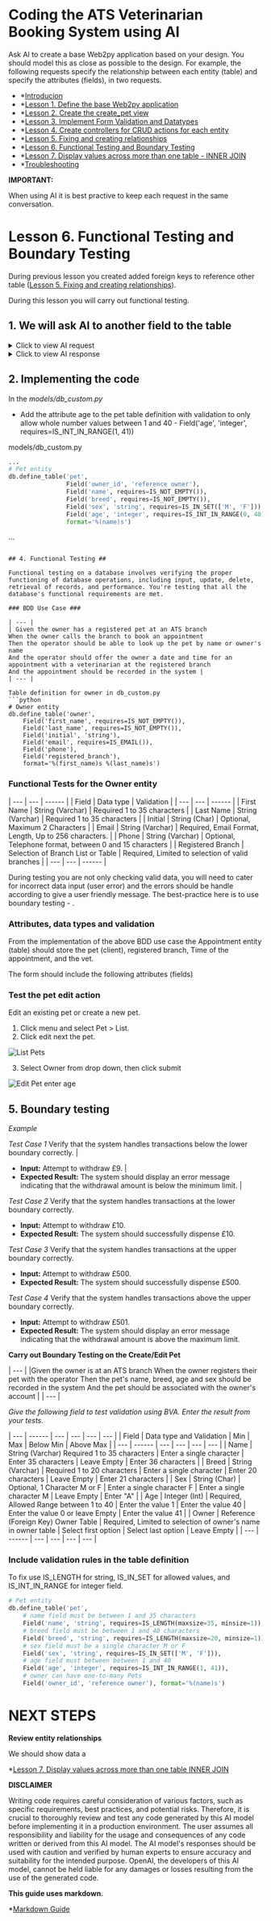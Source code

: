 # Coding the ATS Veterinarian Booking System using AI

Ask AI to create a base Web2py application based on your design. You should model this as close as possible to the design. For example, the following requests specify the relationship between each entity (table) and specify the attributes (fields), in two requests.

- *[Introducion](README.md)
- *[Lesson 1. Define the base Web2py application](LESSON_1.md)
- *[Lesson 2. Create the create_pet view](LESSON_2.md)
- *[Lesson 3. Implement Form Validation and Datatypes](LESSON_3.md)
- *[Lesson 4. Create controllers for CRUD actions for each entity](LESSON_4.md)
- *[Lesson 5. Fixing and creating relationships](LESSON_5.md)
- *[Lesson 6. Functional Testing and Boundary Testing](LESSON_6.md)
- *[Lesson 7. Display values across more than one table - INNER JOIN](LESSON_7.md)
- *[Troubleshooting](TROUBLESHOOTING.md)

**IMPORTANT:**

When using AI it is best practive to keep each request in the same conversation.

# Lesson 6. Functional Testing and Boundary Testing #

During previous lesson you created added foreign keys to reference other table ([Lesson 5. Fixing and creating relationships](LESSON_5.md)).

During this lesson you will carry out functional testing.

## 1. We will ask AI to another field to the table ##

<details>
    <summary>Click to view AI request</summary>

Add age column to pet table

</details>

<details>
    <summary>Click to view AI response</summary>

To add an "age" column to the "pet" table, you can modify the code as follows:

models/db.py
```python
db.define_table('pet',
                Field('owner_id', 'reference owner'),
                Field('name', requires=IS_NOT_EMPTY()),
                Field('breed', requires=IS_NOT_EMPTY()),
                Field('sex', 'string', requires=IS_IN_SET(['M', 'F'])),
                Field('age', 'integer', requires=IS_INT_IN_RANGE(0, 100)),
                format='%(name)s')
```

In the updated code, a new field named "age" of type integer has been added to the "pet" table. The IS_INT_IN_RANGE(0, 100) constraint ensures that the age is within the range of 0 to 100.

Remember to update the respective views and forms that interact with the "pet" table to include the age field.

</details>

## 2. Implementing the code ##

In the *models/db_custom.py*
- Add the attribute age to the pet table definition with validation to only allow whole number values between 1 and 40 - Field('age', 'integer', requires=IS_INT_IN_RANGE(1, 41))

models/db_custom.py
```python
...
# Pet entity
db.define_table('pet',
                Field('owner_id', 'reference owner'),
                Field('name', requires=IS_NOT_EMPTY()),
                Field('breed', requires=IS_NOT_EMPTY()),
                Field('sex', 'string', requires=IS_IN_SET(['M', 'F'])),
                Field('age', 'integer', requires=IS_INT_IN_RANGE(0, 40)),
                format='%(name)s')
```
...
```

## 4. Functional Testing ##

Functional testing on a database involves verifying the proper functioning of database operations, including input, update, delete, retrieval of records, and performance. You're testing that all the database's functional requirements are met. 

### BDD Use Case ###

| --- |
| Given the owner has a registered pet at an ATS branch 
When the owner calls the branch to book an appointment 
Then the operator should be able to look up the pet by name or owner's name 
And the operator should offer the owner a date and time for an appointment with a veterinarian at the registered branch 
And the appointment should be recorded in the system |
| --- |

Table definition for owner in db_custom.py 
```python
# Owner entity 
db.define_table('owner', 
    Field('first_name', requires=IS_NOT_EMPTY()), 
    Field('last_name', requires=IS_NOT_EMPTY()), 
    Field('initial', 'string'), 
    Field('email', requires=IS_EMAIL()), 
    Field('phone'), 
    Field('registered_branch'), 
    format='%(first_name)s %(last_name)s') 
```

### Functional Tests for the Owner entity ###

| --- | --- | ------  | 
| Field | Data type | Validation | 
| --- | --- | ------  | 
| First Name | String (Varchar) | Required 1 to 35 characters |
| Last Name | String (Varchar) | Required 1 to 35 characters | 
| Initial | String (Char) | Optional, Maximum 2 Characters  | 
| Email | String (Varchar)  | Required, Email Format, Length, Up to 256 characters. | 
| Phone | String (Varchar) | Optional, Telephone format, between 0 and 15 characters | 
| Registered Branch | Selection of Branch List or Table | Required, Limited to selection of valid branches |
| --- | --- | ------  |

During testing you are not only checking valid data, you will need to cater for incorrect data input (user error) and the errors should be handle according to give a user friendly message. The best-practice here is to use boundary testing - . 

### Attributes, data types and validation ###

From the implementation of the above BDD use case the Appointment entity (table) should store the pet (client), registered branch, Time of the appointment, and the vet. 

The form should include the following attributes (fields) 

### Test the pet edit action ###

Edit an existing pet or create a new pet.

1. Click menu and select Pet > List.
2. Click edit next the pet.

![List Pets](img/ats_booking__lesson_5__list_pets.png)

3. Select Owner from drop down, then click submit

![Edit Pet enter age](img/ats_booking__lesson_5__pets_edit_pet_with_age.png)

## 5. Boundary testing ###

*Example*

*Test Case 1*
Verify that the system handles transactions below the lower boundary correctly. |
- **Input:** Attempt to withdraw £9. |
- **Expected Result:** The system should display an error message indicating that the withdrawal amount is below the minimum limit. | 

*Test Case 2*
Verify that the system handles transactions at the lower boundary correctly. 
- **Input:** Attempt to withdraw £10. 
- **Expected Result:** The system should successfully dispense £10. 

*Test Case 3*
Verify that the system handles transactions at the upper boundary correctly. 
- **Input:** Attempt to withdraw £500. 
- **Expected Result:** The system should successfully dispense £500. 

*Test Case 4*
Verify that the system handles transactions above the upper boundary correctly. 
- **Input:** Attempt to withdraw £501. 
- **Expected Result:** The system should display an error message indicating that the withdrawal amount is above the maximum limit.  

**Carry out Boundary Testing on the Create/Edit Pet**

| --- |
|Given the owner is at an ATS branch 
When the owner registers their pet with the operator 
Then the pet's name, breed, age and sex should be recorded in the system 
And the pet should be associated with the owner's account |
| --- |

*Give the following field to test validation using BVA. Enter the result from your tests.*

| --- | ------  | --- | --- | --- | --- |
| Field | Data type and Validation | Min | Max | Below Min | Above Max |
| --- | ------  | --- | --- | --- | --- | 
| Name | String (Varchar) Required 1 to 35 characters  | Enter a single character | Enter 35 characters | Leave Empty | Enter 36 characters | 
| Breed | String (Varchar) | Required 1 to 20 characters | Enter a single character | Enter 20 characters | Leave Empty | Enter 21 characters |
| Sex | String (Char) | Optional, 1 Character M or F | Enter a single character F | Enter a single character M | Leave Empty | Enter "A" | 
| Age | Integer (Int) | Required, Allowed Range between 1 to 40 | Enter the value 1 | Enter the value 40 | Enter the value 0 or leave Empty | Enter the value 41 | 
| Owner | Reference (Foreign Key) Owner Table | Required, Limited to selection of owner's name in owner table | Select first option | Select last option | Leave Empty | 
| --- | ------  | --- | --- | --- | --- | 

### Include validation rules in the table definition ###

To fix use IS_LENGTH for string, IS_IN_SET for allowed values, and IS_INT_IN_RANGE for integer field. 
```python
# Pet entity 
db.define_table('pet', 
    # name field must be between 1 and 35 characters 
    Field('name', 'string', requires=IS_LENGTH(maxsize=35, minsize=1)), 
    # breed field must be between 1 and 40 characters
    Field('breed', 'string', requires=IS_LENGTH(maxsize=20, minsize=1)), 
    # sex field must be a single character M or F 
    Field('sex', 'string', requires=IS_IN_SET(['M', 'F'])), 
    # age field must between between 1 and 40 
    Field('age', 'integer', requires=IS_INT_IN_RANGE(1, 41)), 
    # owner can have one-to-many Pets 
    Field('owner_id', 'reference owner'), format='%(name)s') 
```

# NEXT STEPS #

**Review entity relationships**

We should show data a

*[Lesson 7. Display values across more than one table INNER JOIN](LESSON_7.md)

**DISCLAIMER**

Writing code requires careful consideration of various factors, such as specific requirements, best practices, and potential risks. Therefore, it is crucial to thoroughly review and test any code generated by this AI model before implementing it in a production environment. The user assumes all responsibility and liability for the usage and consequences of any code written or derived from this AI model. The AI model's responses should be used with caution and verified by human experts to ensure accuracy and suitability for the intended purpose. OpenAI, the developers of this AI model, cannot be held liable for any damages or losses resulting from the use of the generated code.

**This guide uses markdown.**

*[Markdown Guide](https://www.markdownguide.org/basic-syntax/)